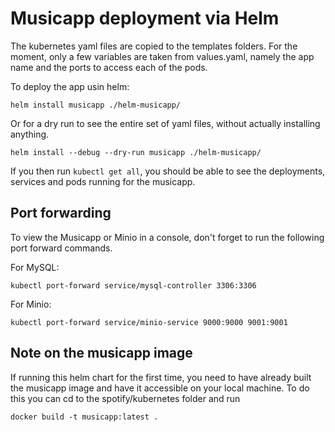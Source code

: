 # Musicapp deployment via Helm

The kubernetes yaml files are copied to the templates folders. For the moment, only a few variables are taken from values.yaml, namely the app name and the ports to access each of the pods.

To deploy the app usin helm:

```
helm install musicapp ./helm-musicapp/
```

Or for a dry run to see the entire set of yaml files, without actually installing anything.

```
helm install --debug --dry-run musicapp ./helm-musicapp/
```


If you then run `kubectl get all`, you should be able to see the deployments, services and pods running for the musicapp.

## Port forwarding

To view the Musicapp or Minio in a console, don't forget to run the following port forward commands.

For MySQL:
```
kubectl port-forward service/mysql-controller 3306:3306
```
For Minio:
```
kubectl port-forward service/minio-service 9000:9000 9001:9001
```

## Note on the musicapp image

If running this helm chart for the first time, you need to have already built the musicapp image and have it accessible on your local machine. To do this you can cd to the spotify/kubernetes folder and run 

```
docker build -t musicapp:latest .
```
